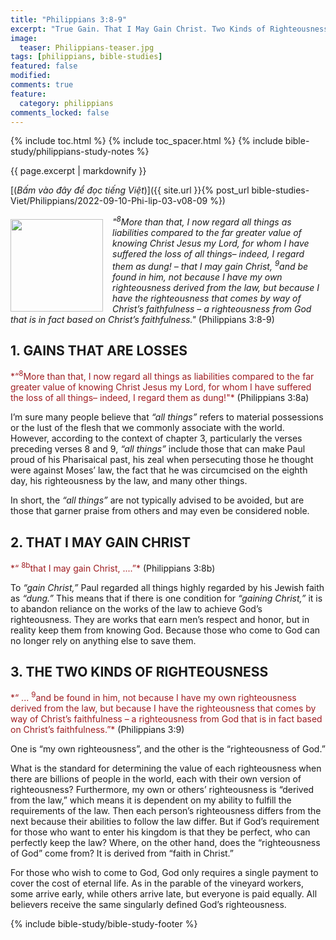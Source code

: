 ```yaml
---
title: "Philippians 3:8-9"
excerpt: "True Gain. That I May Gain Christ. Two Kinds of Righteousness."
image:
  teaser: Philippians-teaser.jpg
tags: [philippians, bible-studies]
featured: false
modified:
comments: true
feature:
  category: philippians
comments_locked: false
---
```


{% include toc.html %}
{% include toc_spacer.html %}
{% include bible-study/philippians-study-notes %}

{{ page.excerpt | markdownify }}

[(<em>Bấm vào đây để đọc tiếng Việt</em>)]({{ site.url }}{% post_url bible-studies-Viet/Philippians/2022-09-10-Phi-lip-03-v08-09 %})

<div>
<p>
<img alt src="{{ site.url }}/assets/images/Philippians-teaser.jpg" style="border: 0px none; margin: 7px 15px 0px 0px; max-width: 100%; height: 148px; padding: 0px; float: left;">
<i>"<sup>8</sup>More than that, I now regard all things as liabilities compared to the far greater value of knowing Christ Jesus my Lord, for whom I have suffered the loss of all things– indeed, I regard them as dung! – that I may gain Christ, <sup>9</sup>and be found in him, not because I have my own righteousness derived from the law, but because I have the righteousness that comes by way of Christ’s faithfulness – a righteousness from God that is in fact based on Christ’s faithfulness."</i> (Philippians 3:8-9)
</p>
</div>

## 1.  GAINS THAT ARE LOSSES  

<span style="color: rgb(159, 29, 33);">
*“<sup>8</sup>More than that, I now regard all things as liabilities compared to the far greater value of knowing Christ Jesus my Lord, for whom I have suffered the loss of all things– indeed, I regard them as dung!"*
</span> (Philippians 3:8a)

I’m sure many people believe that *“all things”* refers to material possessions or the lust of the flesh that we commonly associate with the world. However, according to the context of chapter 3, particularly the verses preceding verses 8 and 9, *“all things”* include those that can make Paul proud of his Pharisaical past, his zeal when persecuting those he thought were against Moses’ law, the fact that he was circumcised on the eighth day, his righteousness by the law, and many other things.

In short, the *“all things”* are not typically advised to be avoided, but are those that garner praise from others and may even be considered noble.

## 2. THAT I MAY GAIN CHRIST  

<span style="color: rgb(159, 29, 33);">
*“ <sup>8b</sup>that I may gain Christ, ....”*
</span> (Philippians 3:8b)

To *“gain Christ,”* Paul regarded all things highly regarded by his Jewish faith as *“dung.”* This means that if there is one condition for *“gaining Christ,”* it is to abandon reliance on the works of the law to achieve God’s righteousness. They are works that earn men’s respect and honor, but in reality keep them from knowing God. Because those who come to God can no longer rely on anything else to save them.

## 3. THE TWO KINDS OF RIGHTEOUSNESS 

<span style="color: rgb(159, 29, 33);">
*“ ... <sup>9</sup>and be found in him, not because I have my own righteousness derived from the law, but because I have the righteousness that comes by way of Christ’s faithfulness – a righteousness from God that is in fact based on Christ’s faithfulness.”*
</span> (Philippians 3:9)

One is “my own righteousness”, and the other is the “righteousness of God.”

What is the standard for determining the value of each righteousness when there are billions of people in the world, each with their own version of righteousness? Furthermore, my own or others’ righteousness is “derived from the law,” which means it is dependent on my ability to fulfill the requirements of the law. Then each person’s righteousness differs from the next because their abilities to follow the law differ. But if God’s requirement for those who want to enter his kingdom is that they be perfect, who can perfectly keep the law? Where, on the other hand, does the “righteousness of God” come from? It is derived from “faith in Christ.” 

For those who wish to come to God, God only requires a single payment to cover the cost of eternal life. As in the parable of the vineyard workers, some arrive early, while others arrive late, but everyone is paid equally. All believers receive the same singularly defined God’s righteousness. 

{% include bible-study/bible-study-footer %}

